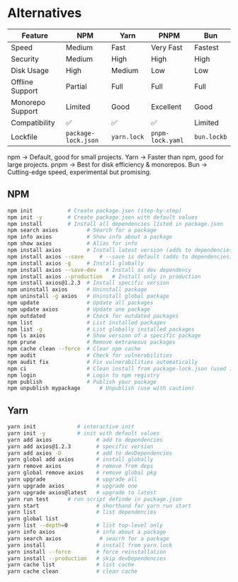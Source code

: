 

# Alternatives


| Feature          | NPM      | Yarn    | PNPM       | Bun        |
| ---------------- | -------- | ------- | ---------- | ---------- |
| Speed            | Medium   | Fast    | Very Fast  | Fastest    |
| Security         | Medium   | High    | High       | High       |
| Disk Usage       | High     | Medium  | Low        | Low        |
| Offline Support  | Partial  | Full    | Full       | Full       |
| Monorepo Support | Limited  | Good    | Excellent  | Good       |
| Compatibility    | ✅       | ✅      | ✅         | Limited    |
| Lockfile         | `package-lock.json` | `yarn.lock` | `pnpm-lock.yaml` | `bun.lockb` |

npm → Default, good for small projects.
Yarn → Faster than npm, good for large projects.
pnpm → Best for disk efficiency & monorepos.
Bun → Cutting-edge speed, experimental but promising.


## NPM

```bash
npm init           # Create package.json (step-by-step)
npm init -y        # Create package.json with default values
npm install        # Install all dependencies listed in package.json
npm search axios         # Search for a package
npm info axios           # Show info about a package
npm show axios           # Alias for info
npm install axios        # Install latest version (adds to dependencies)
npm install axios --save     # --save is default (adds to dependencies)
npm install axios -g     # Install globally
npm install axios --save-dev   # Install as dev dependency
npm install axios --production   # Install only in production
npm install axios@1.2.3  # Install specific version
npm uninstall axios      # Uninstall package
npm uninstall -g axios   # Uninstall global package
npm update               # Update all packages
npm update axios         # Update one package
npm outdated             # Check for outdated packages
npm list                 # List installed packages
npm list -g              # List globally installed packages
npm ls axios             # Show version of a specific package
npm prune                # Remove extraneous packages
npm cache clean --force  # Clear npm cache
npm audit                # Check for vulnerabilities
npm audit fix            # Fix vulnerabilities automatically
npm ci                   # Clean install from package-lock.json (used in CI)
npm login                # Login to npm registry
npm publish              # Publish your package
npm unpublish mypackage      # Unpublish (use with caution)
```


## Yarn

```bash
yarn init             # interactive init
yarn init -y          # init with default values
yarn add axios              # add to dependencies
yarn add axios@1.2.3        # specific version
yarn add axios -D           # add to devDependencies
yarn global add axios       # install globally
yarn remove axios           # remove from deps
yarn global remove axios    # remove global pkg
yarn upgrade                # upgrade all
yarn upgrade axios          # upgrade one
yarn upgrade axios@latest   # upgrade to latest
yarn run test      # run script definde in package.json
yarn start                  # shorthand for yarn run start
yarn list                   # list dependencies
yarn global list
yarn list --depth=0         # list top-level only
yarn info axios             # info about a package
yarn search axios            # seacrh for a package
yarn install                # install from yarn.lock
yarn install --force        # force reinstallation
yarn install --production   # skip devDependencies
yarn cache list             # list cache
yarn cache clean            # clean cache
```






















